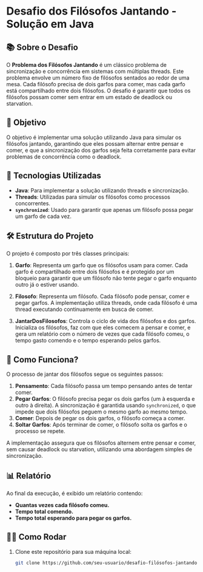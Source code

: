 # Desafio dos Filósofos Jantando - Solução em Java

## 📚 Sobre o Desafio

O **Problema dos Filósofos Jantando** é um clássico problema de sincronização e concorrência em sistemas com múltiplas threads. Este problema envolve um número fixo de filósofos sentados ao redor de uma mesa. Cada filósofo precisa de dois garfos para comer, mas cada garfo está compartilhado entre dois filósofos. O desafio é garantir que todos os filósofos possam comer sem entrar em um estado de deadlock ou starvation.

## 🚀 Objetivo

O objetivo é implementar uma solução utilizando Java para simular os filósofos jantando, garantindo que eles possam alternar entre pensar e comer, e que a sincronização dos garfos seja feita corretamente para evitar problemas de concorrência como o deadlock.

## 🔧 Tecnologias Utilizadas

- **Java**: Para implementar a solução utilizando threads e sincronização.
- **Threads**: Utilizadas para simular os filósofos como processos concorrentes.
- **`synchronized`**: Usado para garantir que apenas um filósofo possa pegar um garfo de cada vez.

## 🛠 Estrutura do Projeto

O projeto é composto por três classes principais:

1. **Garfo**: Representa um garfo que os filósofos usam para comer. Cada garfo é compartilhado entre dois filósofos e é protegido por um bloqueio para garantir que um filósofo não tente pegar o garfo enquanto outro já o estiver usando.

2. **Filosofo**: Representa um filósofo. Cada filósofo pode pensar, comer e pegar garfos. A implementação utiliza threads, onde cada filósofo é uma thread executando continuamente em busca de comer.

3. **JantarDosFilosofos**: Controla o ciclo de vida dos filósofos e dos garfos. Inicializa os filósofos, faz com que eles comecem a pensar e comer, e gera um relatório com o número de vezes que cada filósofo comeu, o tempo gasto comendo e o tempo esperando pelos garfos.

## 📝 Como Funciona?

O processo de jantar dos filósofos segue os seguintes passos:

1. **Pensamento**: Cada filósofo passa um tempo pensando antes de tentar comer.
2. **Pegar Garfos**: O filósofo precisa pegar os dois garfos (um à esquerda e outro à direita). A sincronização é garantida usando `synchronized`, o que impede que dois filósofos peguem o mesmo garfo ao mesmo tempo.
3. **Comer**: Depois de pegar os dois garfos, o filósofo começa a comer.
4. **Soltar Garfos**: Após terminar de comer, o filósofo solta os garfos e o processo se repete.

A implementação assegura que os filósofos alternem entre pensar e comer, sem causar deadlock ou starvation, utilizando uma abordagem simples de sincronização.

## 📊 Relatório

Ao final da execução, é exibido um relatório contendo:

- **Quantas vezes cada filósofo comeu.**
- **Tempo total comendo.**
- **Tempo total esperando para pegar os garfos.**

## 🏃‍♂️ Como Rodar

1. Clone este repositório para sua máquina local:
   ```bash
   git clone https://github.com/seu-usuario/desafio-filósofos-jantando.git
